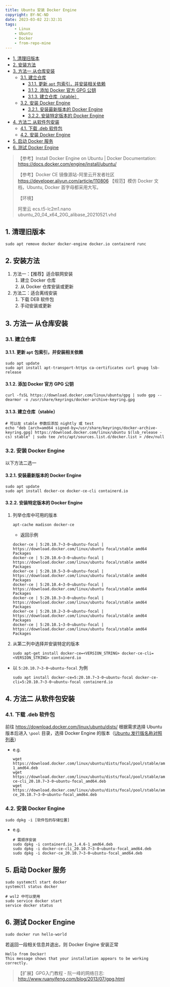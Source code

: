 ```yaml
---
title: Ubuntu 安装 Docker Engine
copyright: BY-NC-ND
date: 2023-03-02 22:32:31
tags:
    - Linux
    - Ubuntu
    - Docker
    - from-repo-mine
---
```


- [1. 清理旧版本](#1-清理旧版本)
- [2. 安装方法](#2-安装方法)
- [3. 方法一 从仓库安装](#3-方法一-从仓库安装)
  - [3.1. 建立仓库](#31-建立仓库)
    - [3.1.1. 更新 `apt` 包索引，并安装相关依赖](#311-更新-apt-包索引并安装相关依赖)
    - [3.1.2. 添加 Docker 官方 GPG 公钥](#312-添加-docker-官方-gpg-公钥)
    - [3.1.3. 建立仓库（stable）](#313-建立仓库stable)
  - [3.2. 安装 Docker Engine](#32-安装-docker-engine)
    - [3.2.1. 安装最新版本的 Docker Engine](#321-安装最新版本的-docker-engine)
    - [3.2.2. 安装特定版本的 Docker Engine](#322-安装特定版本的-docker-engine)
- [4. 方法二 从软件包安装](#4-方法二-从软件包安装)
  - [4.1. 下载 .deb 软件包](#41-下载-deb-软件包)
  - [4.2. 安装 Docker Engine](#42-安装-docker-engine)
- [5. 启动 Docker 服务](#5-启动-docker-服务)
- [6. 测试 Docker Engine](#6-测试-docker-engine)

> 【参考】Install Docker Engine on Ubuntu | Docker Documentation: <https://docs.docker.com/engine/install/ubuntu/>
>
> 【参考】Docker CE 镜像源站-阿里云开发者社区  <https://developer.aliyun.com/article/110806>
> 【规范】模仿 Docker 文档，Ubuntu, Docker 首字母都采用大写。
>
> 【环境】
>
> 阿里云 ecs.t5-lc2m1.nano ubuntu_20_04_x64_20G_alibase_20210521.vhd

## 1. 清理旧版本

```shell
sudo apt remove docker docker-engine docker.io containerd runc
```

## 2. 安装方法

1. 方法一：【推荐】适合联网安装
   1. 建立 Docker 仓库
   2. 从 Docker 仓库安装或更新
2. 方法二：适合离线安装
   1. 下载 DEB 软件包
   2. 手动安装或更新

## 3. 方法一 从仓库安装

### 3.1. 建立仓库

#### 3.1.1. 更新 `apt` 包索引，并安装相关依赖

```shell
sudo apt update
sudo apt install apt-transport-https ca-certificates curl gnupg lsb-release
```

#### 3.1.2. 添加 Docker 官方 GPG 公钥

```shell
curl -fsSL https://download.docker.com/linux/ubuntu/gpg | sudo gpg --dearmor -o /usr/share/keyrings/docker-archive-keyring.gpg
```

#### 3.1.3. 建立仓库（stable）

```shell
# 可以在 stable 参数后添加 nightly 或 test
echo "deb [arch=amd64 signed-by=/usr/share/keyrings/docker-archive-keyring.gpg] https://download.docker.com/linux/ubuntu $(lsb_release -cs) stable" | sudo tee /etc/apt/sources.list.d/docker.list > /dev/null
```

### 3.2. 安装 Docker Engine

以下方法二选一

#### 3.2.1. 安装最新版本的 Docker Engine

```shell
sudo apt update
sudo apt install docker-ce docker-ce-cli containerd.io
```

#### 3.2.2. 安装特定版本的 Docker Engine

1. 列举仓库中可用的版本

    ```shell
    apt-cache madison docker-ce
    ```

   - 返回示例

    ```shell
    docker-ce | 5:20.10.7~3-0~ubuntu-focal | https://download.docker.com/linux/ubuntu focal/stable amd64 Packages
    docker-ce | 5:20.10.6~3-0~ubuntu-focal | https://download.docker.com/linux/ubuntu focal/stable amd64 Packages
    docker-ce | 5:20.10.5~3-0~ubuntu-focal | https://download.docker.com/linux/ubuntu focal/stable amd64 Packages
    docker-ce | 5:20.10.4~3-0~ubuntu-focal | https://download.docker.com/linux/ubuntu focal/stable amd64 Packages
    docker-ce | 5:20.10.3~3-0~ubuntu-focal | https://download.docker.com/linux/ubuntu focal/stable amd64 Packages
    docker-ce | 5:20.10.2~3-0~ubuntu-focal | https://download.docker.com/linux/ubuntu focal/stable amd64 Packages
    docker-ce | 5:20.10.1~3-0~ubuntu-focal | https://download.docker.com/linux/ubuntu focal/stable amd64 Packages
    ```

2. 从第二列中选择并安装特定的版本

    ```shell
    sudo apt-get install docker-ce=<VERSION_STRING> docker-ce-cli=<VERSION_STRING> containerd.io
    ```

- 以 `5:20.10.7~3-0~ubuntu-focal` 为例

    ```shell
    sudo apt install docker-ce=5:20.10.7~3-0~ubuntu-focal docker-ce-cli=5:20.10.7~3-0~ubuntu-focal containerd.io
    ```

## 4. 方法二 从软件包安装

### 4.1. 下载 .deb 软件包

前往 <https://download.docker.com/linux/ubuntu/dists/> 根据需求选择 Ubuntu 版本后进入 `\pool` 目录，选择 Docker Engine 的版本（[Ubuntu 发行版名称对照列表](./[Ubuntu]%20发行版列表.md)）

- e.g.

    ```shell
    wget https://download.docker.com/linux/ubuntu/dists/focal/pool/stable/amd64/containerd.io_1.4.6-1_amd64.deb
    wget https://download.docker.com/linux/ubuntu/dists/focal/pool/stable/amd64/docker-ce-cli_20.10.7~3-0~ubuntu-focal_amd64.deb
    wget https://download.docker.com/linux/ubuntu/dists/focal/pool/stable/amd64/docker-ce_20.10.7~3-0~ubuntu-focal_amd64.deb
    ```

### 4.2. 安装 Docker Engine

```shell
sudo dpkg -i [软件包的存储位置]
```

- e.g.

    ```shell
    # 需顺序安装
    sudo dpkg -i containerd.io_1.4.6-1_amd64.deb
    sudo dpkg -i docker-ce-cli_20.10.7~3-0~ubuntu-focal_amd64.deb
    sudo dpkg -i docker-ce_20.10.7~3-0~ubuntu-focal_amd64.deb
    ```

## 5. 启动 Docker 服务

```shell
sudo systemctl start docker
systemctl status docker

# wsl2 中可以使用
sudo service docker start
service docker status
```

## 6. 测试 Docker Engine

```shell
sudo docker run hello-world
```

若返回一段相关信息并退出，则 Docker Engine 安装正常

```shell
Hello from Docker!
This message shows that your installation appears to be working correctly.
```

> 【扩展】GPG入门教程 - 阮一峰的网络日志: <http://www.ruanyifeng.com/blog/2013/07/gpg.html>

<!--
Copyright © 2022, 2023 [cc01cc](https://github.com/cc01cc)

本页面采用 [知识共享署名-非商业性使用 4.0 国际许可协议](http://creativecommons.org/licenses/by-nc/4.0/) 进行许可。

转载请注明原始地址：<https://cc01cc.com/>
-->
